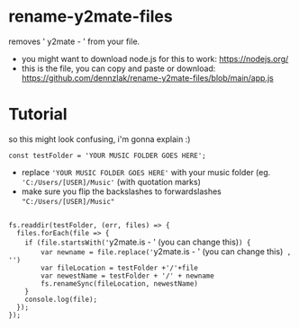 # rename-y2mate-files
removes ' y2mate - ' from your file.

- you might want to download node.js for this to work: https://nodejs.org/
- this is the file, you can copy and paste or download:  https://github.com/dennzlak/rename-y2mate-files/blob/main/app.js

# Tutorial
so this might look confusing, i'm gonna explain :)

`
const testFolder = 'YOUR MUSIC FOLDER GOES HERE';
`
- replace `'YOUR MUSIC FOLDER GOES HERE'` with your music folder (eg. `'C:/Users/[USER]/Music'` (with quotation marks)
- make sure you flip the backslashes to forwardslashes `"C:/Users/[USER]/Music"`

<code>
fs.readdir(testFolder, (err, files) => {
  files.forEach(file => {
    if (file.startsWith('</code>y2mate.is - ' (you can change this)<code>) {
        var newname = file.replace('</code>y2mate.is - ' (you can change this)<code> , '')
        var fileLocation = testFolder +'/'+file
        var newestName = testFolder + '/' + newname
        fs.renameSync(fileLocation, newestName)
    }
    console.log(file);
  });
});
</code>

